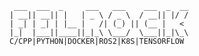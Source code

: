      ___  ___  _     ___   ___    ___  _  __
    | __|| __|| |   | _ \ / _ \  / __|| |/ /
    | _| | _| | |__ |   /| (_) || (__ |   < 
    |_|  |___||____||_|_\ \___/  \___||_|\_\
    C/CPP|PYTHON|DOCKER|ROS2|K8S|TENSORFLOW

<!--
**felrock/felrock** is a ✨ _special_ ✨ repository because its `README.md` (this file) appears on your GitHub profile.

Here are some ideas to get you started:

- 🔭 I’m currently working on ...
- 🌱 I’m currently learning ...
- 👯 I’m looking to collaborate on ...
- 🤔 I’m looking for help with ...
- 💬 Ask me about ...
- 📫 How to reach me: ...
- 😄 Pronouns: ...
- ⚡ Fun fact: ...
-->
